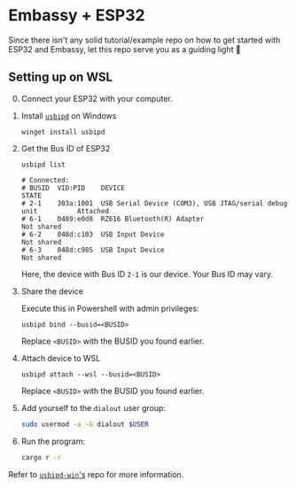 # Embassy + ESP32

Since there isn't any solid tutorial/example repo on how to get started with
ESP32 and Embassy, let this repo serve you as a guiding light 🔦

## Setting up on WSL

0. Connect your ESP32 with your computer.

1. Install [`usbipd`](https://github.com/dorssel/usbipd-win) on Windows

   ```pwsh
   winget install usbipd
   ```

2. Get the Bus ID of ESP32

   ```pwsh
   usbipd list

   # Connected:
   # BUSID  VID:PID    DEVICE                                                        STATE
   # 2-1    303a:1001  USB Serial Device (COM3), USB JTAG/serial debug unit          Attached
   # 6-1    0489:e0d8  RZ616 Bluetooth(R) Adapter                                    Not shared
   # 6-2    048d:c103  USB Input Device                                              Not shared
   # 6-3    048d:c985  USB Input Device                                              Not shared
   ```

   Here, the device with Bus ID `2-1` is our device. Your Bus ID may vary.

3. Share the device

   Execute this in Powershell with admin privileges:

   ```pwsh
   usbipd bind --busid=<BUSID>
   ```

   Replace `<BUSID>` with the BUSID you found earlier.

4. Attach device to WSL

   ```
   usbipd attach --wsl --busid=<BUSID>
   ```

   Replace `<BUSID>` with the BUSID you found earlier.

5. Add yourself to the `dialout` user group:

   ```sh
   sudo usermod -a -G dialout $USER
   ```

6. Run the program:

   ```sh
   cargo r -r
   ```

Refer to [`usbipd-win`'s](https://github.com/dorssel/usbipd-win) repo for more information.
